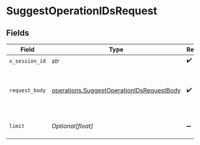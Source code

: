 # SuggestOperationIDsRequest


## Fields

| Field                                                                                                  | Type                                                                                                   | Required                                                                                               | Description                                                                                            |
| ------------------------------------------------------------------------------------------------------ | ------------------------------------------------------------------------------------------------------ | ------------------------------------------------------------------------------------------------------ | ------------------------------------------------------------------------------------------------------ |
| `x_session_id`                                                                                         | *str*                                                                                                  | :heavy_check_mark:                                                                                     | N/A                                                                                                    |
| `request_body`                                                                                         | [operations.SuggestOperationIDsRequestBody](../../models/operations/suggestoperationidsrequestbody.md) | :heavy_check_mark:                                                                                     | The schema file to upload provided as a multipart/form-data file segment.                              |
| `limit`                                                                                                | *Optional[float]*                                                                                      | :heavy_minus_sign:                                                                                     | Max number of suggestions to request                                                                   |